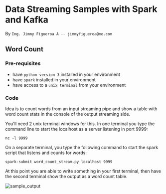 # Data Streaming Samples with Spark and Kafka
By `Ing. Jimmy Figueroa A -- jimmyfigueroa@me.com`

## Word Count

### Pre-requisites
  * have `python version 3` installed in your environment
  * have `spark` installed in your environment
  * have access to a `unix terminal` from your environment

### Code
Idea is to count words from an input streaming pipe and show a table with word count stats in the console of the output streaming side.

You'll need 2 unix terminal windows for this. In one terminal you type the command line to start the localhost as a server listening in port 9999: 

    nc -l 9999

On a separate terminal, you type the following command to start the spark script that listens and counts for words:

    spark-submit word_count_stream.py localhost 9999

At this point you are able to write something in your first terminal, then have the second terminal show the output as a word count table.

![sample_output](https://i.imgur.com/J7Qy3I5.png)
